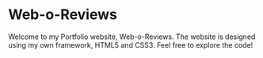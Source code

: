 # Web-o-Reviews
Welcome to my Portfolio website, Web-o-Reviews. The website is designed using my own framework, HTML5 and CSS3. 
Feel free to explore the code!
